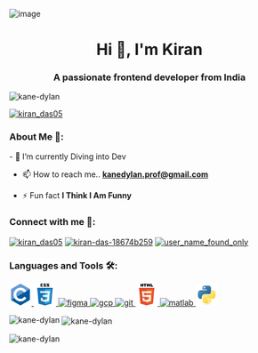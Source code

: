 ![image](https://github.com/Kane-dylan/Kane-dylan/assets/139806450/0f4b59c0-3581-496e-bb97-7f67c32a070a)


<h1 align="center">Hi 👋, I'm Kiran</h1>
<h3 align="center">A passionate frontend developer from India</h3>
<!-- (img align="right" alt="Coding" width="400" src="") -->


<p align="left"> <img src="https://komarev.com/ghpvc/?username=kane-dylan&label=Profile%20views&color=0e75b6&style=flat" alt="kane-dylan" /> </p>

<p align="left"> <a href="https://twitter.com/kiran_das05" target="blank"><img src="https://img.shields.io/twitter/follow/kiran_das05?logo=twitter&style=for-the-badge" alt="kiran_das05" /></a> </p>


<h3 align="left">About Me 🙂:</h3>
- 🌱 I’m currently Diving into Dev

- 📫 How to reach me.. **kanedylan.prof@gmail.com**

- ⚡ Fun fact **I Think I Am Funny**

<h3 align="left">Connect with me 🤝:</h3>
<p align="left">
<a href="https://twitter.com/kiran_das05" target="blank"><img align="center" src="https://raw.githubusercontent.com/rahuldkjain/github-profile-readme-generator/master/src/images/icons/Social/twitter.svg" alt="kiran_das05" height="30" width="40" /></a>
<a href="https://linkedin.com/in/kiran-das-18674b259" target="blank"><img align="center" src="https://raw.githubusercontent.com/rahuldkjain/github-profile-readme-generator/master/src/images/icons/Social/linked-in-alt.svg" alt="kiran-das-18674b259" height="30" width="40" /></a>
<a href="https://instagram.com/user_name_found_only" target="blank"><img align="center" src="https://raw.githubusercontent.com/rahuldkjain/github-profile-readme-generator/master/src/images/icons/Social/instagram.svg" alt="user_name_found_only" height="30" width="40" /></a>
</p>

<h3 align="left">Languages and Tools 🛠️:</h3>
<p align="left"> <a href="https://www.cprogramming.com/" target="_blank" rel="noreferrer"> <img src="https://raw.githubusercontent.com/devicons/devicon/master/icons/c/c-original.svg" alt="c" width="40" height="40"/> </a> <a href="https://www.w3schools.com/css/" target="_blank" rel="noreferrer"> <img src="https://raw.githubusercontent.com/devicons/devicon/master/icons/css3/css3-original-wordmark.svg" alt="css3" width="40" height="40"/> </a> <a href="https://www.figma.com/" target="_blank" rel="noreferrer"> <img src="https://www.vectorlogo.zone/logos/figma/figma-icon.svg" alt="figma" width="40" height="40"/> </a> <a href="https://cloud.google.com" target="_blank" rel="noreferrer"> <img src="https://www.vectorlogo.zone/logos/google_cloud/google_cloud-icon.svg" alt="gcp" width="40" height="40"/> </a> <a href="https://git-scm.com/" target="_blank" rel="noreferrer"> <img src="https://www.vectorlogo.zone/logos/git-scm/git-scm-icon.svg" alt="git" width="40" height="40"/> </a> <a href="https://www.w3.org/html/" target="_blank" rel="noreferrer"> <img src="https://raw.githubusercontent.com/devicons/devicon/master/icons/html5/html5-original-wordmark.svg" alt="html5" width="40" height="40"/> </a> <a href="https://www.mathworks.com/" target="_blank" rel="noreferrer"> <img src="https://upload.wikimedia.org/wikipedia/commons/2/21/Matlab_Logo.png" alt="matlab" width="40" height="40"/> </a> <a href="https://www.python.org" target="_blank" rel="noreferrer"> <img src="https://raw.githubusercontent.com/devicons/devicon/master/icons/python/python-original.svg" alt="python" width="40" height="40"/> </a> </p>

<p><img align="left" src="https://github-readme-stats.vercel.app/api/top-langs?username=kane-dylan&show_icons=true&locale=en&layout=compact" alt="kane-dylan" /></p>

<p>&nbsp;<img align="center" src="https://github-readme-stats.vercel.app/api?username=kane-dylan&show_icons=true&locale=en" alt="kane-dylan" /></p>

<p><img align="center" src="https://github-readme-streak-stats.herokuapp.com/?user=kane-dylan&" alt="kane-dylan" /></p>

